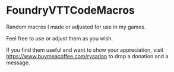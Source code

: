 # FoundryVTTCodeMacros
Random macros I made or adjusted for use in my games.

Feel free to use or adjust them as you wish.

If you find them useful and want to show your appreciation, visit https://www.buymeacoffee.com/rysarian to drop a donation and a message.
